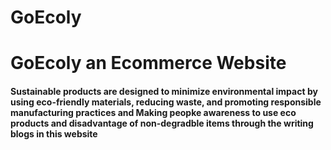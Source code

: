 # GoEcoly

<h1>GoEcoly an Ecommerce Website</h1>
<h4 text="bold">Sustainable products are designed to minimize environmental impact by using eco-friendly materials, reducing waste, and promoting responsible manufacturing practices and Making peopke awareness to use eco products and disadvantage of non-degradble items through the writing blogs in this website </h4>
